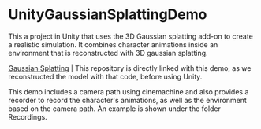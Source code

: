 # UnityGaussianSplattingDemo
This a project in Unity that uses the 3D Gaussian splatting add-on to create a realistic simulation. It combines character animations inside an environment that is reconstructed with 3D gaussian splatting.


[Gaussian Splatting](https://github.com/Stam21/GaussianSplattingExample) | This repository is directly linked with this demo, as we reconstructed the model with that code, before using Unity.

This demo includes a camera path using cinemachine and also provides a recorder to record the character's animations, as well as the environment based on the camera path. An example is shown under the folder Recordings.